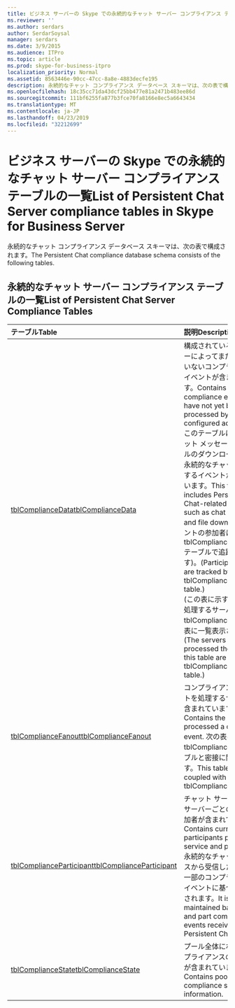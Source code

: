 ```yaml
---
title: ビジネス サーバーの Skype での永続的なチャット サーバー コンプライアンス テーブルの一覧
ms.reviewer: ''
ms.author: serdars
author: SerdarSoysal
manager: serdars
ms.date: 3/9/2015
ms.audience: ITPro
ms.topic: article
ms.prod: skype-for-business-itpro
localization_priority: Normal
ms.assetid: 8563446e-90cc-47cc-8a8e-4883decfe195
description: 永続的なチャット コンプライアンス データベース スキーマは、次の表で構成されます。
ms.openlocfilehash: 18c35cc71da43dcf25bb477e81a2471b483ee86d
ms.sourcegitcommit: 111bf6255fa877b3fce70fa8166e8ec5a6643434
ms.translationtype: MT
ms.contentlocale: ja-JP
ms.lasthandoff: 04/23/2019
ms.locfileid: "32212699"
---
```

# <a name="list-of-persistent-chat-server-compliance-tables-in-skype-for-business-server"></a><span data-ttu-id="ce1cb-103">ビジネス サーバーの Skype での永続的なチャット サーバー コンプライアンス テーブルの一覧</span><span class="sxs-lookup"><span data-stu-id="ce1cb-103">List of Persistent Chat Server compliance tables in Skype for Business Server</span></span>
 
<span data-ttu-id="ce1cb-104">永続的なチャット コンプライアンス データベース スキーマは、次の表で構成されます。</span><span class="sxs-lookup"><span data-stu-id="ce1cb-104">The Persistent Chat compliance database schema consists of the following tables.</span></span>
  
## <a name="list-of-persistent-chat-server-compliance-tables"></a><span data-ttu-id="ce1cb-105">永続的なチャット サーバー コンプライアンス テーブルの一覧</span><span class="sxs-lookup"><span data-stu-id="ce1cb-105">List of Persistent Chat Server Compliance Tables</span></span>

|<span data-ttu-id="ce1cb-106">**テーブル**</span><span class="sxs-lookup"><span data-stu-id="ce1cb-106">**Table**</span></span>|<span data-ttu-id="ce1cb-107">**説明**</span><span class="sxs-lookup"><span data-stu-id="ce1cb-107">**Description**</span></span>|
|:-----|:-----|
|[<span data-ttu-id="ce1cb-108">tblComplianceData</span><span class="sxs-lookup"><span data-stu-id="ce1cb-108">tblComplianceData</span></span>](tblcompliancedata.md) <br/> |<span data-ttu-id="ce1cb-109">構成されているアダプターによってまだ処理されていないコンプライアンス イベントが含まれています。</span><span class="sxs-lookup"><span data-stu-id="ce1cb-109">Contains the compliance events that have not yet been processed by the configured adapter.</span></span>  <br/> <span data-ttu-id="ce1cb-110">このテーブルには、チャット メッセージやファイルのダウンロードなどの永続的なチャットに関連するイベントが含まれています。</span><span class="sxs-lookup"><span data-stu-id="ce1cb-110">This table includes Persistent Chat-related events, such as chat messages and file downloads.</span></span> <span data-ttu-id="ce1cb-111">(イベントの参加者は、tblComplianceParticipant テーブルで追跡されます)。</span><span class="sxs-lookup"><span data-stu-id="ce1cb-111">(Participant events are tracked by the tblComplianceParticipant table.)</span></span>  <br/> <span data-ttu-id="ce1cb-112">(この表に示すイベントを処理するサーバーは、tblComplianceFanout の表に一覧表示されます)。</span><span class="sxs-lookup"><span data-stu-id="ce1cb-112">(The servers that processed the events in this table are listed in the tblComplianceFanout table.)</span></span>  <br/> |
|[<span data-ttu-id="ce1cb-113">tblComplianceFanout</span><span class="sxs-lookup"><span data-stu-id="ce1cb-113">tblComplianceFanout</span></span>](tblcompliancefanout.md) <br/> |<span data-ttu-id="ce1cb-114">コンプライアンス イベントを処理するサーバーが含まれています。</span><span class="sxs-lookup"><span data-stu-id="ce1cb-114">Contains the servers that processed a compliance event.</span></span> <span data-ttu-id="ce1cb-115">次の表は、tblComplianceData テーブルと密接に関連します。</span><span class="sxs-lookup"><span data-stu-id="ce1cb-115">This table is tightly coupled with the tblComplianceData table.</span></span>  <br/> |
|[<span data-ttu-id="ce1cb-116">tblComplianceParticipant</span><span class="sxs-lookup"><span data-stu-id="ce1cb-116">tblComplianceParticipant</span></span>](tblcomplianceparticipant.md) <br/> |<span data-ttu-id="ce1cb-117">チャット サービスおよびサーバーごとの現在の参加者が含まれています。</span><span class="sxs-lookup"><span data-stu-id="ce1cb-117">Contains current participants per chat service and per server.</span></span> <span data-ttu-id="ce1cb-118">永続的なチャット サービスから受信した結合し、一部のコンプライアンス イベントに基づいて保持されます。</span><span class="sxs-lookup"><span data-stu-id="ce1cb-118">It is maintained based on join and part compliance events received from the Persistent Chat service.</span></span>  <br/> |
|[<span data-ttu-id="ce1cb-119">tblComplianceState</span><span class="sxs-lookup"><span data-stu-id="ce1cb-119">tblComplianceState</span></span>](tblcompliancestate.md) <br/> |<span data-ttu-id="ce1cb-120">プール全体にわたるコンプライアンスの状態情報が含まれています。</span><span class="sxs-lookup"><span data-stu-id="ce1cb-120">Contains pool-wide compliance state information.</span></span>  <br/> |
   

